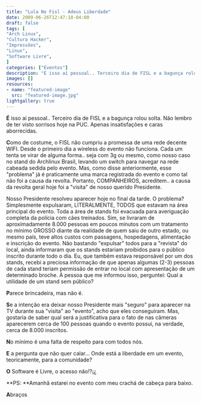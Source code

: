 ```yaml
---
title: "Lula No Fisl - Adeus Liberdade"
date: 2009-06-26T12:47:18-04:00
draft: false
tags: [
"Arch Linux",
"Cultura Hacker",
"Impressões",
"Linux",
"Software Livre",
]
categories: ["Eventos"]
description: "É isso aí pessoal.. Terceiro dia de FISL e a bagunça rolou solta. Não lembro de ter visto sorrisos hoje na PUC. Apenas insatisfações e caras aborrecidas."
images: []
resources:
- name: "featured-image"
  src: "featured-image.jpg"
lightgallery: true
---
```

**É** isso aí pessoal.. Terceiro dia de FISL e a bagunça rolou solta. Não lembro de ter visto sorrisos hoje na PUC. Apenas insatisfações e caras aborrecidas.

<!--more-->

**C**omo de costume, o FISL não cumpriu a promessa de uma rede decente WIFI. Desde o primeiro dia a wireless do evento não funciona. Cada um tenta se virar de alguma forma.. seja com 3g ou mesmo, como nosso caso no stand do Archlinux Brasil, levando um switch para navegar na rede cabeada sedida pelo evento. Mas, como disse anteriormente, esse "problema" já é praticamente uma marca registrada do evento e como tal não foi a causa da revolta. Portanto, COMPANHEIROS, acreditem.. a causa da revolta geral hoje foi a "visita" de nosso querido Presidente.

Nosso Presidente resolveu aparecer hoje no final da tarde. O problema? Simplesmente expulsaram, LITERALMENTE, TODOS que estavam na área principal do evento. Toda a área de stands foi evacuada para averiguação completa da polícia com cães treinados. Sim, se livraram de aproximadamente 8.000 pessoas em poucos minutos com um tratamento no mínimo GROSSO diante da realidade de quem saiu de outro estado, ou mesmo país, teve altos custos com passagens, hospedagens, alimentação e inscrição do evento. Não bastando "expulsar" todos para a "revista" do local, ainda informaram que os stands estariam proibidos para o público inscrito durante todo o dia. Eu, que também estava responsável por um dos stands, recebi a preciosa informação de que apenas algumas (2-3) pessoas de cada stand teriam permissão de entrar no local com apresentação de um determinado broche. À pessoa que me informou isso, perguntei: Qual a utilidade de um stand sem público?

**P**arece brincadeira, mas não é.

**S**e a intenção era deixar nosso Presidente mais "seguro" para aparecer na TV durante sua "visita" ao "evento", acho que eles conseguiram. Mas, gostaria de saber qual será a justificativa para o fato de nas câmeras aparecerem cerca de 100 pessoas quando o evento possui, na verdade, cerca de 8.000 inscritos.

**N**o mínimo é uma falta de respeito para com todos nós.

**E** a pergunta que não quer calar... Onde está a liberdade em um evento, teoricamente, para a comunidade?

**O** Software é Livre, o acesso não!?¡¿

**PS: **Amanhã estarei no evento com meu crachá de cabeça para baixo.

**A**braços
